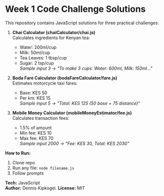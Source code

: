 # Week 1 Code Challenge Solutions

This repository contains JavaScript solutions for three practical challenges:

1. **Chai Calculator (chaiCalculator/chai.js)**  
   Calculates ingredients for Kenyan tea:  
   - Water: 200ml/cup  
   - Milk: 50ml/cup  
   - Tea Leaves: 1 tbsp/cup  
   - Sugar: 2 tsp/cup  
   *Sample input 3 → "To make 3 cups: Water: 600ml, Milk: 150ml..."*

2. **Boda Fare Calculator (bodaFareCalculator/fare.js)**  
   Estimates motorcycle taxi fares:  
   - Base: KES 50  
   - Per km: KES 15  
   *Sample input 5 → "Total: KES 125 (50 base + 75 distance)"*

3. **Mobile Money Calculator (mobileMoneyEstimator/fee.js)**  
   Calculates transaction fees:  
   - 1.5% of amount  
   - Min fee: KES 10  
   - Max fee: KES 70  
   *Sample input 2000 → "Fee: KES 30, Total: KES 2030"*

**How to Run:**  
1. Clone repo  
2. Run any file: `node filename.js`  
3. Follow prompts  

**Tech:** JavaScript  
**Author:** Dennis Kipkogei. 
**License:** MIT
